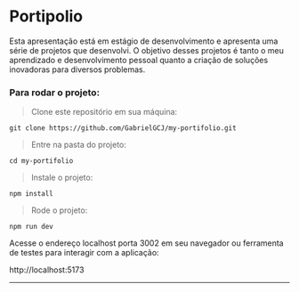 # Portipolio 

Esta apresentação está em estágio de desenvolvimento e apresenta uma série de projetos que desenvolvi. O objetivo desses projetos é tanto o meu aprendizado e desenvolvimento pessoal quanto a criação de soluções inovadoras para diversos problemas.

### Para rodar o projeto:

>Clone este repositório em sua máquina:

```
git clone https://github.com/GabrielGCJ/my-portifolio.git
```

>Entre na pasta do projeto:

```
cd my-portifolio

```

>Instale o projeto:

```
npm install
```

>Rode o projeto:

```
npm run dev
```

Acesse o endereço localhost porta 3002 em seu navegador ou ferramenta de testes para interagir com a aplicação:

http://localhost:5173

----

